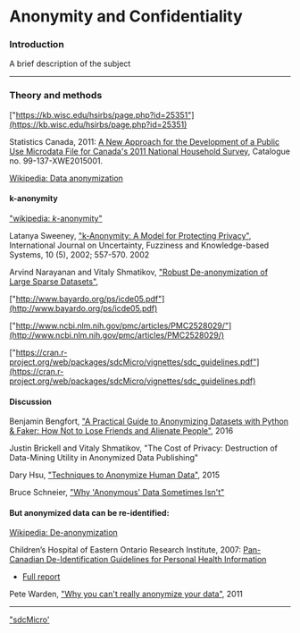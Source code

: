 # Anonymity and Confidentiality

### Introduction

A brief description of the subject

---
### Theory and methods

["https://kb.wisc.edu/hsirbs/page.php?id=25351"](https://kb.wisc.edu/hsirbs/page.php?id=25351)

Statistics Canada, 2011: [A New Approach for the Development of a Public Use Microdata File for Canada's 2011 National Household Survey](https://www12.statcan.gc.ca/nhs-enm/2011/ref/pumf-fmgd/index-eng.cfm), Catalogue no. 99-137-XWE2015001.

[Wikipedia: Data anonymization](https://en.wikipedia.org/wiki/Data_anonymization)

#### k-anonymity

["wikipedia: _k_-anonymity"](https://en.wikipedia.org/wiki/K-anonymity)

Latanya Sweeney, ["k-Anonymity: A Model for Protecting Privacy"](http://dataprivacylab.org/dataprivacy/projects/kanonymity/kanonymity.pdf), International Journal on Uncertainty,
Fuzziness and Knowledge-based Systems, 10 (5), 2002; 557-570. 2002

Arvind Narayanan and Vitaly Shmatikov, ["Robust De-anonymization of Large Sparse Datasets"](https://www.cs.utexas.edu/~shmat/shmat_oak08netflix.pdf), 

["http://www.bayardo.org/ps/icde05.pdf"](http://www.bayardo.org/ps/icde05.pdf)

["http://www.ncbi.nlm.nih.gov/pmc/articles/PMC2528029/"](http://www.ncbi.nlm.nih.gov/pmc/articles/PMC2528029/)

["https://cran.r-project.org/web/packages/sdcMicro/vignettes/sdc_guidelines.pdf"](https://cran.r-project.org/web/packages/sdcMicro/vignettes/sdc_guidelines.pdf)

#### Discussion

Benjamin Bengfort, ["A Practical Guide to Anonymizing Datasets with Python & Faker: How Not to Lose Friends and Alienate People"](http://blog.districtdatalabs.com/a-practical-guide-to-anonymizing-datasets-with-python-faker), 2016

Justin Brickell and Vitaly Shmatikov, "The Cost of Privacy: Destruction of Data-Mining Utility in Anonymized Data Publishing"

Dary Hsu, ["Techniques to Anonymize Human Data"](http://blog.datasift.com/2015/04/09/techniques-to-anonymize-human-data/), 2015

Bruce Schneier, ["Why 'Anonymous' Data Sometimes Isn't"](http://archive.wired.com/politics/security/commentary/securitymatters/2007/12/securitymatters_1213)

#### But anonymized data can be re-identified:

[Wikipedia: De-anonymization](https://en.wikipedia.org/wiki/De-anonymization)

Children’s Hospital of Eastern Ontario Research Institute, 2007: [Pan-Canadian De-Identification Guidelines for Personal Health Information](https://www.priv.gc.ca/resource/cp/2006-2007/p_200607_04_e.asp)

* [Full report](http://www.ehealthinformation.ca/wp-content/uploads/2014/07/2007-Pan-Canadian-De-Identification-Guidelines.pdf)

Pete Warden, ["Why you can't really anonymize your data"](https://www.oreilly.com/ideas/anonymize-data-limits), 2011


---

["sdcMicro'](https://cran.r-project.org/web/packages/sdcMicro/sdcMicro.pdf)




